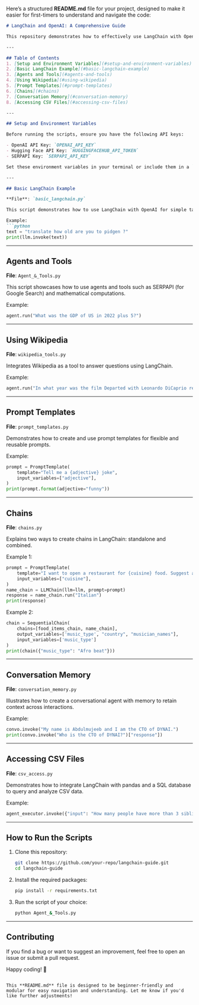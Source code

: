 Here’s a structured **README.md** file for your project, designed to make it easier for first-timers to understand and navigate the code:

```markdown
# LangChain and OpenAI: A Comprehensive Guide

This repository demonstrates how to effectively use LangChain with OpenAI for various tasks such as language translation, tool integration, data processing, and more. Each section of the guide is modular and divided into Python scripts for easier understanding and execution.

---

## Table of Contents
1. [Setup and Environment Variables](#setup-and-environment-variables)
2. [Basic LangChain Example](#basic-langchain-example)
3. [Agents and Tools](#agents-and-tools)
4. [Using Wikipedia](#using-wikipedia)
5. [Prompt Templates](#prompt-templates)
6. [Chains](#chains)
7. [Conversation Memory](#conversation-memory)
8. [Accessing CSV Files](#accessing-csv-files)

---

## Setup and Environment Variables

Before running the scripts, ensure you have the following API keys:

- OpenAI API Key: `OPENAI_API_KEY`
- Hugging Face API Key: `HUGGINGFACEHUB_API_TOKEN`
- SERPAPI Key: `SERPAPI_API_KEY`

Set these environment variables in your terminal or include them in a `.env` file for automatic loading.

---

## Basic LangChain Example

**File**: `basic_langchain.py`

This script demonstrates how to use LangChain with OpenAI for simple tasks like text translation. 

Example:
```python
text = "translate how old are you to pidgen ?"
print(llm.invoke(text))
```

---

## Agents and Tools

**File**: `Agent_&_Tools.py`

This script showcases how to use agents and tools such as SERPAPI (for Google Search) and mathematical computations.

Example:
```python
agent.run("What was the GDP of US in 2022 plus 5?")
```

---

## Using Wikipedia

**File**: `wikipedia_tools.py`

Integrates Wikipedia as a tool to answer questions using LangChain.

Example:
```python
agent.run("In what year was the film Departed with Leonardo DiCaprio released? What is this year raised to the 0.43 power?")
```

---

## Prompt Templates

**File**: `prompt_templates.py`

Demonstrates how to create and use prompt templates for flexible and reusable prompts.

Example:
```python
prompt = PromptTemplate(
    template="Tell me a {adjective} joke",
    input_variables=["adjective"],
)
print(prompt.format(adjective="funny"))
```

---

## Chains

**File**: `chains.py`

Explains two ways to create chains in LangChain: standalone and combined.

Example 1:
```python
prompt = PromptTemplate(
    template="I want to open a restaurant for {cuisine} food. Suggest a fancy name for this.",
    input_variables=["cuisine"],
)
name_chain = LLMChain(llm=llm, prompt=prompt)
response = name_chain.run("Italian")
print(response)
```

Example 2:
```python
chain = SequentialChain(
    chains=[food_items_chain, name_chain],
    output_variables=['music_type', "country", "musician_names"],
    input_variables=['music_type']
)
print(chain({"music_type": "Afro beat"}))
```

---

## Conversation Memory

**File**: `conversation_memory.py`

Illustrates how to create a conversational agent with memory to retain context across interactions.

Example:
```python
convo.invoke("My name is Abdulmujeeb and I am the CTO of DYNAI.")
print(convo.invoke("Who is the CTO of DYNAI?")["response"])
```

---

## Accessing CSV Files

**File**: `csv_access.py`

Demonstrates how to integrate LangChain with pandas and a SQL database to query and analyze CSV data.

Example:
```python
agent_executor.invoke({"input": "How many people have more than 3 siblings?"})
```

---

## How to Run the Scripts

1. Clone this repository:
   ```bash
   git clone https://github.com/your-repo/langchain-guide.git
   cd langchain-guide
   ```

2. Install the required packages:
   ```bash
   pip install -r requirements.txt
   ```

3. Run the script of your choice:
   ```bash
   python Agent_&_Tools.py
   ```

---



## Contributing

If you find a bug or want to suggest an improvement, feel free to open an issue or submit a pull request.

Happy coding! 🚀
```

This **README.md** file is designed to be beginner-friendly and modular for easy navigation and understanding. Let me know if you'd like further adjustments!
